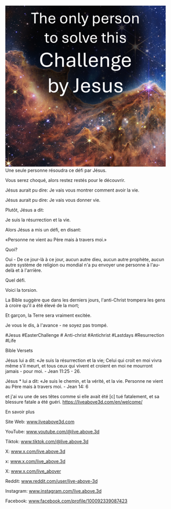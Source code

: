 ![Video cover image](../cover-square.jpg)
Une seule personne résoudra ce défi par Jésus.

Vous serez choqué, alors restez restés pour le découvrir.

Jésus aurait pu dire: Je vais vous montrer comment avoir la vie.

Jésus aurait pu dire: Je vais vous donner vie.

Plutôt, Jésus a dit:

Je suis la résurrection et la vie.

Alors Jésus a mis un défi, en disant:

«Personne ne vient au Père mais à travers moi.»

Quoi?

Oui - De ce jour-là à ce jour, aucun autre dieu, aucun autre prophète, aucun autre système de religion ou mondial n'a pu envoyer une personne à l'au-delà et à l'arrière.

Quel défi.

Voici la torsion.

La Bible suggère que dans les derniers jours, l'anti-Christ trompera les gens à croire qu'il a été élevé de la mort;

Et garçon, la Terre sera vraiment excitée.

Je vous le dis, à l'avance - ne soyez pas trompé.


#Jesus #EasterChallenge # Anti-christ #Antichrist #Lastdays #Resurrection #Life


Bible Versets

Jésus lui a dit: «Je suis la résurrection et la vie; Celui qui croit en moi vivra même s'il meurt, et tous ceux qui vivent et croient en moi ne mourront jamais - pour moi. - Jean 11:25 - 26.

Jésus * lui a dit: «Je suis le chemin, et la vérité, et la vie. Personne ne vient au Père mais à travers moi. - Jean 14: 6

et j'ai vu une de ses têtes comme si elle avait été [c] tué fatalement, et sa blessure fatale a été guéri. https://liveabove3d.com/en/welcome/


En savoir plus

Site Web: www.liveabove3d.com


YouTube: www.youtube.com/@live.above.3d

Tiktok: www.tiktok.com/@live.above.3d

X: www.x.com/live.above.3d

x: www.x.com/live_above.3d

X: www.x.com/live_abover

Reddit: www.reddit.com/user/live-above-3d

Instagram: www.instagram.com/live.above.3d

Facebook: www.facebook.com/profile/100092339087423
